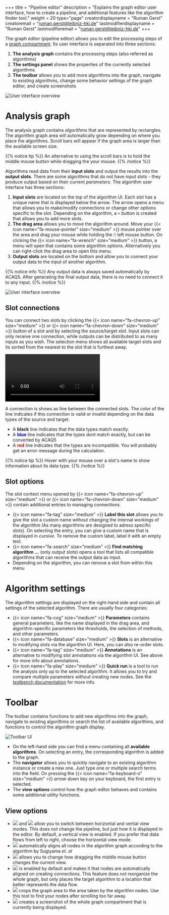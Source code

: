 +++
title = "Pipeline editor"
description = "Explains the graph editor user interface, how to create a pipeline, and additional features like the algorithm finder tool."
weight = 20
type="page"
creatordisplayname = "Ruman Gerst"
creatoremail = "ruman.gerst@leibniz-hki.de"
lastmodifierdisplayname = "Ruman Gerst"
lastmodifieremail = "ruman.gerst@leibniz-hki.de"
+++

The graph editor (pipeline editor) allows you to edit the processing steps of a [graph compartment](/documentation/graph-compartment).
Its user interface is separated into three sections:

1. **The analysis graph** contains the processing steps (also referred as algorithms)
2. **The settings panel** shows the properties of the currently selected algorithms
3. **The toolbar** allows you to add more algorithms into the graph, navigate to existing algorithms, change some behavior settings of the graph editor, and create screenshots


![User interface overview](/img/documentation/graph-editor-ui.png)

# Analysis graph

The analysis graph contains *algorithms* that are represented by rectangles. The algorithm graph area will automatically grow depending on where you place the algorithms.
Scroll bars will appear if the graph area is larger than the available screen size.

{{% notice tip %}}
An alternative to using the scroll bars is to hold the middle mouse button while dragging the your mouse.
{{% /notice %}}


Algorithms read data from their **input slots** and output the results into the **output slots**.
There are some algorithms that do not have input slots - they produce output based on their current *parameters*. The algorithm user interface has three sections:

1. **Input slots** are located on the top of the algorithm UI. Each slot has a unique name that is displayed below the arrow. The arrow opens a menu that allows you to make/modify connections or change other options specific to the slot. Depending on the algorithm, a `+` button is created that allows you to add more slots.
2. **The drag area** allows you to move the algorithm around. Move your {{< icon name="fa-mouse-pointer" size="medium" >}} mouse pointer over the area and drag your mouse while holding the 🖱 left mouse button. On clicking the {{< icon name="fa-wrench" size="medium" >}} button, a menu will open that contains some algorithm options. Alternatively you can right-click the drag area to open this menu.
3. **Output slots** are located on the bottom and allow you to connect your output data to the input of another algorithm.

{{% notice info %}}
Any output data is always saved automatically by ACAQ5. After generating the final output data, there is no need to connect it to any input.
{{% /notice %}}

![User interface overview](/img/documentation/graph-algorithm.png)

## Slot connections

You can connect two slots by clicking the {{< icon name="fa-chevron-up" size="medium" >}} or {{< icon name="fa-chevron-down" size="medium" >}} button of a slot
and by selecting the source/target slot. Input slots can only receive one connection, while outputs can be distributed to as many inputs as you wish.
The selection menu shows all available target slots and its sorted from the nearest to the slot that is furthest away.

<p><video src="/img/documentation/algorithm-graph-connect.webm" controls autoplay loop/></p>

A connection is shows as line between the connected slots. The color of the line indicates if this connection is valid or invalid depending on
the data types of the source and target.

* A **black** line indicates that the data types match exactly.
* A <span style="color: blue;"><strong>blue</strong></span> line indicates that the types dont match exactly, but can be converted by ACAQ5
* A <span style="color: red;"><strong>red</strong></span> line indicates that the types are incompatible. You will probably get an error message during the calculation.

{{% notice tip %}}
Hover with your mouse over a slot's name to show information about its data type.
{{% /notice %}}

## Slot options

The slot context menu opened by {{< icon name="fa-chevron-up" size="medium" >}} or {{< icon name="fa-chevron-down" size="medium" >}} contain
additional entries to managing connections.

* {{< icon name="fa-tag" size="medium" >}} **Label this slot** allows you to give the slot a custom name without changing the internal workings of the algorithm (As many algorithms are designed to adress specific slots). On selecting the entry, you can give a custom name that is displayed in *cursive*. To remove the custom label, label it with an empty text.
* {{< icon name="fa-search" size="medium" >}} **Find matching algorithm ...** (only output slots) opens a tool that lists all compatible algorithms that can receive the output data as input.
* Depending on the algorithm, you can remove a slot from within this menu

# Algorithm settings

The algorithm settings are displayed on the right-hand side and contain all settings of the selected algorithm.
There are usually four categories:

* {{< icon name="fa-cog" size="medium" >}} **Parameters** contains general parameters, like the name displayed in the drag area, and algorithm-specific parameters like thresholds, the selection of methods, and other parameters.
* {{< icon name="fa-database" size="medium" >}} **Slots** is an alternative to modifying slots via the algorithm UI. Here, you can also re-order slots.
* {{< icon name="fa-tag" size="medium" >}} **Annotations** is an alternative to modifying slot annotations via the algorithm UI. See above for more info about annotations.
* {{< icon name="fa-play" size="medium" >}} **Quick run** is a tool to run the analysis only up to the selected algorithm. It allows you to try and compare multiple parameters without creating new nodes. See the [testbench documentation](/documentation/testbench) for more info.

# Toolbar

The toolbar contains functions to add new algorithms into the graph, navigate to existing algorithms or search the list of available algorithms, and functions to control the algorithm graph display.

![Toolbar UI](/img/documentation/graph-editor-ui-toolbar.png)

* On the left-hand side you can find a menu containing all **available algorithms**. On selecting an entry, the corresponding algorithm is added to the graph.
* The **navigator** allows you to quickly navigate to an existing algorithm instance or create a new one. Just type one or multiple search terms into the field. On pressing the {{< icon name="fa-keyboard-o" size="medium" >}} *arrow down* key on your keyboard, the first entry is selected.
* The **view options** control how the graph editor behaves and contains some additional utility functions.

## View options

* <img class="inline-image" src="/img/icons/view-horizontal.png" /> and <img class="inline-image" src="/img/icons/view-vertical.png"/> allow you to switch between horizontal and vertial view modes. This does not change the pipeline, but just how it is displayed in the editor. By default, a vertical view is enabled. If you prefer that data flows from left to right, choose the horizontal view mode.
* <img class="inline-image" src="/img/icons/auto-layout-all.png" /> automatically aligns all nodes in the algorithm graph according to the algorithm by Sugiyama *et. al*
* <img class="inline-image" src="/img/icons/cursor-arrow.png" /> allows you to change how dragging the middle mouse button changes the current view.
* <img class="inline-image" src="/img/icons/auto-layout-connections.png" /> is enabled by default and makes it that nodes are automatically aligned on creating connections. This feature does not reorganize the whole graph, but only places the target algorithm to a location that better represents the data flow.
* <img class="inline-image" src="/img/icons/view-restore.png" /> crops the graph area to the area taken by the algorithm nodes. Use this tool to find your nodes after scrolling too far away.
* <img class="inline-image" src="/img/icons/filetype-image.png" /> creates a screenshot of the whole graph compartment that is currently being displayed.
